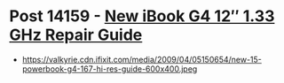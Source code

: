 # Post 14159 - [New iBook G4 12″ 1.33 GHz Repair Guide](https://www.ifixit.com/News/14159/new-ibook-g4-12%e2%80%b3-133-ghz-guide)

- https://valkyrie.cdn.ifixit.com/media/2009/04/05150654/new-15-powerbook-g4-167-hi-res-guide-600x400.jpeg
